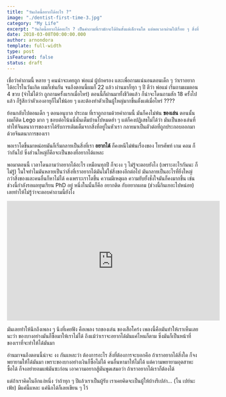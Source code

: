 ```yaml
---
title: "วันเกิดนี้อยากได้อะไร ?"
image: "./dentist-first-time-3.jpg"
category: "My Life"
excerpt: "วันกิดนี้อยากได้ออะไร ? เป็นคำถามที่เรามักจะได้ยินตั้งแต่เด็กจนโต แต่พอเวลาผ่านไปเรื่อย ๆ สิ่งที่เราอยากได้มันก็ตามหายากเข้าไปทุกที"
date: 2018-03-08T00:00:00.000
author: arnondora
template: full-width
type: post
isFeatured: false
status: draft
---
```


เชื่อว่าคำถามนี้ หลาย ๆ คนน่าจะเคยถูก พ่อแม่ ผู้ปกครอง และเพื่อถามแน่นอนตอนเด็ก ๆ ว่าเราอยากได้อะไรในวันเกิด ผมก็เช่นกัน จนถึงตอนนี้ผมก็ 22 แล้ว ผ่านมาก็ทุก ๆ ปี ตีว่า พ่อแม่ เริ่มถามผมตอน 4 ขวบ (จำไม่ได้ว่า ถูกถามครั้งแรกเมื่อไหร่) ตอนนี้ก็ผ่านมาทั้งชีวิตแล้ว ก็น่าจะโดนถามสัก 18 ครั้งไปแล้ว ก็รู้สึกว่าตัวเองอายุก็ไม่ใช่น้อย ๆ และต้องทำตัวเป็นผู้ใหญ่มากขึ้นตั้งแต่เมื่อไหร่ ????

ย้อนกลับไปตอนเด็ก ๆ ตอนอนุบาล ประถม ที่เราถูกถามด้วยคำถามนี้ มันก็คงไม่พ้น **ของเล่น** ตอนนั้นผมก็ติด Lego มาก ๆ ชอบต่อโน้นนี่นั่นเต็มบ้านไปหมดฮ่า ๆ แต่ก็คงปฏิเสธไม่ได้ว่า มันเป็นของเล่นที่ทำให้จินตนาการของเราได้รับการเติมเต็มจากสิ่งที่อยู่ในหัวเรา กลายมาเป็นตัวต่อที่ถูกประกอบออกมาด้วยจินตนาการของเรา

พอเราโตขึ้นมาหน่อยมันก็เริ่มกลายเป็นสิ่งที่เรา **อยากได้** ก็คงหนีไม่พ้นเรื่องของ โทรศัพท์ เกม คอม ก็ว่ากันไป ซึ่งส่วนใหญ่ก็คือจะเป็นของที่อยากได้แหละ

พอมาตอนนี้ เวลาโดนถามว่าอยากได้อะไร เหมือนทุกปี ก็จะงง ๆ ไม่รู้จะตอบยังไง (เพราะอะไรกันนะ ก็ไม่รู้) ในใจทำไมมันหลายเป็นว่าสิ่งที่เราอยากได้มันไม่ใช่สิ่งของอีกต่อไป มันกลายเป็นอะไรที่ยิ่งใหญ่กว่าสิ่งของและคนอื่นก็หาไม่ได้ คงเพราะเราโตขึ้น ความมีเหตุผล ความยับยั้งชั่งใจมันก็คงมากขึ้น เช่นช่วงนี้กำลังรอผลทุนเรียน PhD อยู่ หนึ่งในนั้นก็คือ อยากติด กับอยากผอม (ช่วงนี้กินเยอะไปหน่อย) เลยทำให้ไม่รู้ว่าจะตอบคำถามนี้ยังไง

<iframe width="560" height="315" src="https://www.youtube.com/embed/xxHAADKqG1A" frameborder="0" allow="autoplay; encrypted-media" allowfullscreen></iframe>

มันเลยทำให้นึกถึงเพลง ๆ นึงที่เคยฟัง คือเพลง รถของเล่น ของเสือโคร่ง เพลงนี้คือมันทำให้เราเห็นเลยนะว่า ของบางอย่างมันก็ซื้อมาให้เราไม่ได้ ถึงแม้ว่าเราจะอยากได้มันแค่ไหนก็ตาม ซึ่งมันก็เป็นหน้าที่ของเราที่จะทำให้ได้มันมา

อ่านมาจนถึงตอนนี้น่าจะ งง กันแหละว่า ต้องการอะไร สิ่งที่ต้องการจะบอกคือ ถ้าเราอยากได้สิ่งใด ก็จงพยายามให้ได้มันมา เพราะของบางอย่างเงินก็ซื้อไม่ได้ คนอื่นหามาให้ไม่ได้ แต่ความพยายามอุตสาหะซื้อได้ ก็จงอย่ายอมแพ้มันซะก่อน เอาความอยากสู้มันพูดเสมอว่า ถ้าเราอยากได้เราก็ต้องได้

แต่ถ้าเราคิดในอีกแง่หนึ่ง ว่าถ้าทุก ๆ ปีแล้วเราเป็นผู้รับ เราเคยคิดจะเป็นผู้ให้บ้างรึเปล่า... (โน เปย์นะเฟ้ย) มีแค่นี้แหละ แค่นึกได้ก็เลยเขียน ๆ ไว้
